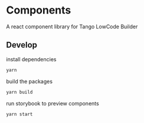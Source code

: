 # Components

A react component library for Tango LowCode Builder

## Develop

install dependencies

```bash
yarn
```

build the packages

```bash
yarn build
```

run storybook to preview components

```bash
yarn start
```
